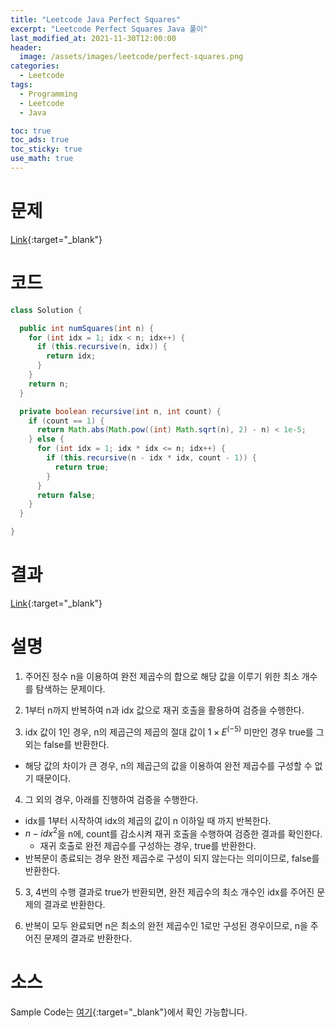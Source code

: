 ```yaml
---
title: "Leetcode Java Perfect Squares"
excerpt: "Leetcode Perfect Squares Java 풀이"
last_modified_at: 2021-11-30T12:00:00
header:
  image: /assets/images/leetcode/perfect-squares.png
categories:
  - Leetcode
tags:
  - Programming
  - Leetcode
  - Java

toc: true
toc_ads: true
toc_sticky: true
use_math: true
---
```

# 문제
[Link](https://leetcode.com/problems/perfect-squares/){:target="_blank"}

# 코드
```java
class Solution {

  public int numSquares(int n) {
    for (int idx = 1; idx < n; idx++) {
      if (this.recursive(n, idx)) {
        return idx;
      }
    }
    return n;
  }

  private boolean recursive(int n, int count) {
    if (count == 1) {
      return Math.abs(Math.pow((int) Math.sqrt(n), 2) - n) < 1e-5;
    } else {
      for (int idx = 1; idx * idx <= n; idx++) {
        if (this.recursive(n - idx * idx, count - 1)) {
          return true;
        }
      }
      return false;
    }
  }

}
```

# 결과
[Link](https://leetcode.com/submissions/detail/594658661/){:target="_blank"}

# 설명
1. 주어진 정수 n을 이용하여 완전 제곱수의 합으로 해당 값을 이루기 위한 최소 개수를 탐색하는 문제이다.

2. 1부터 n까지 반복하여 n과 idx 값으로 재귀 호출을 활용하여 검증을 수행한다.

3. idx 값이 1인 경우, n의 제곱근의 제곱의 절대 값이 $1 \times E^(-5)$ 미만인 경우 true를 그 외는 false를 반환한다.
- 해당 값의 차이가 큰 경우, n의 제곱근의 값을 이용하여 완전 제곱수를 구성할 수 없기 때문이다.

4. 그 외의 경우, 아래를 진행하여 검증을 수행한다.
- idx를 1부터 시작하여 idx의 제곱의 값이 n 이하일 때 까지 반복한다.
- $n - idx^2$을 n에, count를 감소시켜 재귀 호출을 수행하여 검증한 결과를 확인한다.
  - 재귀 호출로 완전 제곱수를 구성하는 경우, true를 반환한다.
- 반복문이 종료되는 경우 완전 제곱수로 구성이 되지 않는다는 의미이므로, false를 반환한다.

5. 3, 4번의 수행 결과로 true가 반환되면, 완전 제곱수의 최소 개수인 idx를 주어진 문제의 결과로 반환한다.

6. 반복이 모두 완료되면 n은 최소의 완전 제곱수인 1로만 구성된 경우이므로, n을 주어진 문제의 결과로 반환한다.

# 소스
Sample Code는 [여기](https://github.com/GracefulSoul/leetcode/blob/master/src/main/java/gracefulsoul/problems/PerfectSquares.java){:target="_blank"}에서 확인 가능합니다.